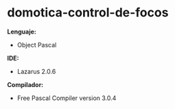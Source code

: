 # domotica-control-de-focos

**Lenguaje:**

* Object Pascal

**IDE:**

* Lazarus 2.0.6

**Compilador:**

* Free Pascal Compiler version 3.0.4
